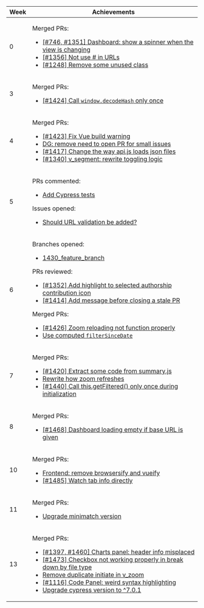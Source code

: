 <table class="markbind-table table table-bordered table-striped">
<thead>
<tr>
<th>Week</th>
<th>Achievements</th>
</tr>
</thead>
<tbody>
<tr>
<td>0</td>
<td>

Merged PRs:
- [\[#746, #1351\] Dashboard: show a spinner when the view is changing](https://github.com/reposense/RepoSense/pull/1372)
- [\[#1356\] Not use # in URLs](https://github.com/reposense/RepoSense/pull/1371)
- [\[#1248\] Remove some unused class](https://github.com/reposense/RepoSense/pull/1363)

</td>
</tr>
<tr>
<td>3</td>
<td>

Merged PRs:
- [\[#1424\] Call `window.decodeHash` only once](https://github.com/reposense/RepoSense/pull/1428)

</td>
</tr>

<tr>
<td>4</td>
<td>

Merged PRs:
- [\[#1423\] Fix Vue build warning](https://github.com/reposense/RepoSense/pull/1442)
- [DG: remove need to open PR for small issues](https://github.com/reposense/RepoSense/pull/1422)
- [\[#1417\] Change the way api.js loads json files](https://github.com/reposense/RepoSense/pull/1418)
- [\[#1340\] v_segment: rewrite toggling logic](https://github.com/reposense/RepoSense/pull/1416)

</td>
</tr>

<tr>
<td>5</td>
<td>

PRs commented:
- [Add Cypress tests](https://github.com/reposense/RepoSense/pull/1443)

Issues opened:
- [Should URL validation be added?](https://github.com/reposense/RepoSense/issues/1445)

</td>
</tr>

<tr>
<td>6</td>
<td>

Branches opened:
- [1430_feature_branch](https://github.com/reposense/RepoSense/pull/1443)

PRs reviewed:
- [\[#1352\] Add highlight to selected authorship contribution icon](https://github.com/reposense/RepoSense/pull/1453)
- [\[#1414\] Add message before closing a stale PR](https://github.com/reposense/RepoSense/pull/1456)

Merged PRs:
- [\[#1426\] Zoom reloading not function properly](https://github.com/reposense/RepoSense/pull/1437)
- [Use computed `filterSinceDate`](https://github.com/reposense/RepoSense/pull/1441)

</td>
</tr>

<tr>
<td>7</td>
<td>

Merged PRs:
- [\[#1420\] Extract some code from summary.js](https://github.com/reposense/RepoSense/pull/1421)
- [Rewrite how zoom refreshes](https://github.com/reposense/RepoSense/pull/1419)
- [\[#1440\] Call this.getFiltered() only once during initialization](https://github.com/reposense/RepoSense/pull/1447)

</td>
</tr>

<tr>
<td>8</td>
<td>

Merged PRs:
- [\[#1468\] Dashboard loading empty if base URL is given](https://github.com/reposense/RepoSense/pull/1469)

</td>
</tr>

<tr>
<td>10</td>
<td>

Merged PRs:
- [Frontend: remove browsersify and vueify](https://github.com/reposense/RepoSense/pull/1482)
- [\[#1485\] Watch tab info directly](https://github.com/reposense/RepoSense/pull/1490)

</td>
</tr>

<tr>
<td>11</td>
<td>

Merged PRs:
- [Upgrade minimatch version](https://github.com/reposense/RepoSense/pull/1511)

</td>
</tr>

<tr>
<td>13</td>
<td>

Merged PRs:
- [\[#1397, #1460\] Charts panel: header info misplaced](https://github.com/reposense/RepoSense/pull/1467)
- [\[#1473\] Checkbox not working properly in break down by file type](https://github.com/reposense/RepoSense/pull/1475)
- [Remove duplicate initiate in v_zoom](https://github.com/reposense/RepoSense/pull/1489)
- [\[#1116\] Code Panel: weird syntax highlighting](https://github.com/reposense/RepoSense/pull/1521)
- [Upgrade cypress version to ^7.0.1](https://github.com/reposense/RepoSense/pull/1529)

</td>
</tr>

</tbody>
</table>